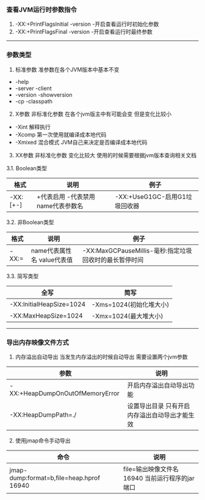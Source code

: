 ### 查看JVM运行时参数指令
1. -XX:+PrintFlagslnitial -version -开启查看运行时初始化参数
2. -XX:+PrintFlagsFinal -version -开启查看运行时最终参数
***
### 参数类型

1. 标准参数 准参数在各个JVM版本中基本不变
* -help
* -server -client
* -version -showversion
* -cp -classpath

2. X参数 非标准化参数 在各个jvm版主中有可能会变 但是变化比较小
* -Xint 解释执行
* -Xcomp 第一次使用就编译成本地代码
* -Xmixed 混合模式 JVM自己来决定是否编译成本地代码

3. XX参数 非标准化参数 变化比较大 使用的时候需要根据jvm版本查询相关文档

3.1. Boolean类型

格式|说明|例子
-|-|-
-XX:[+-]<name>|+代表启用 -代表禁用 name代表参数名|-XX:+UseG1GC-启用G1垃圾回收器

3.2. 非Boolean类型

格式|说明|例子
-|-|-
-XX:<name>=<value>|name代表属性名 value代表值|-XX:MaxGCPauseMillis-毫秒:指定垃圾回收时的最长暂停时间

3.3. 简写类型

全写|简写
-|-
-XX:lnitialHeapSize=1024|-Xms=1024(初始化堆大小)
-XX:MaxHeapSize=1024|-Xmx=1024(最大堆大小)
***
### 导出内存映像文件方式
1. 内存溢出自动导出 当发生内存溢出的时候自动导出 需要设置两个jvm参数

参数|说明
--|--
-XX:+HeapDumpOnOutOfMemoryError|开启内存溢出自动导出功能
-XX:HeapDumpPath=./|设置导出目录 只有开启内存溢出自动导出才能生效

2. 使用jmap命令手动导出

命令|说明|
--|--|
jmap-dump:format=b,file=heap.hprof 16940|file=输出映像文件名 16940 当前运行程序的jar端口